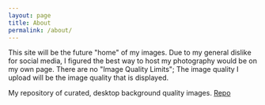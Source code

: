 ```yaml
---
layout: page
title: About
permalink: /about/
---
```


This site will be the future "home" of my images. Due to my general dislike for social media, I figured the best way to host my photography would be on my own page. There are no "Image Quality Limits"; The image quality I upload will be the image quality that is displayed.

My repository of curated, desktop background quality images.
[Repo](https://github.com/Can221-ParOS/natural-wallpaper-collection-git)


[jekyll-organization]: https://github.com/jekyll
